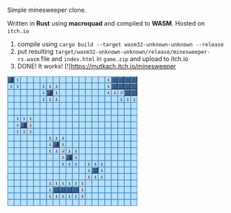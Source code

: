 Simple minesweeper clone.

Written in **Rust** using **macroquad** and compiled to **WASM**.
Hosted on `itch.io`

1. compile using `cargo build --target wasm32-unknown-unknown --release`
2. put resulting `target/wasm32-unknown-unknown/release/minesweeper-rs.wasm` file and `index.html` in `game.zip` and upload to itch.io
3. DONE! It works! [!]https://mutkach.itch.io/minesweeper

![](https://github.com/mutkach/minesweeper-rs/blob/main/screenshot.png)

